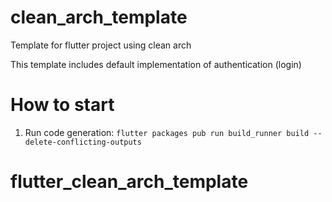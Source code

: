 # clean_arch_template

Template for flutter project using clean arch

This template includes default implementation of authentication (login)

# How to start

1) Run code generation:
   `flutter packages pub run build_runner build --delete-conflicting-outputs`
# flutter_clean_arch_template
